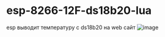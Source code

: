 # esp-8266-12F-ds18b20-lua
esp выводит температуру с ds18b20 на web сайт
![image](https://user-images.githubusercontent.com/92204331/151657841-4a7379dd-2e73-4bcd-9c4d-84fc06d73f6c.png)
